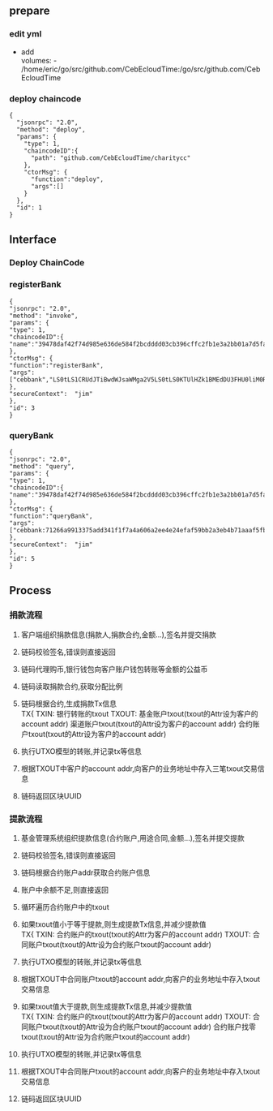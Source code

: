 ## prepare

### edit yml

- add     
    volumes:
      - /home/eric/go/src/github.com/CebEcloudTime:/go/src/github.com/CebEcloudTime

### deploy chaincode

    {
      "jsonrpc": "2.0",
      "method": "deploy",
      "params": {
        "type": 1,
        "chaincodeID":{
          "path": "github.com/CebEcloudTime/charitycc"
        },
        "ctorMsg": {
          "function":"deploy",
          "args":[]
        }
      },
      "id": 1
    }


## Interface

###

### Deploy ChainCode


### registerBank

    {
    "jsonrpc": "2.0",
    "method": "invoke",
    "params": {
    "type": 1,
    "chaincodeID":{
    "name":"39478daf42f74d985e636de584f2bcdddd03cb396cffc2fb1e3a2bb01a7d5fa1e3738c9c59f5a8b17c7470981a290359973060790ab0c6af1e5e758b984f91aa"
    },
    "ctorMsg": {
    "function":"registerBank",
    "args":["cebbank","LS0tLS1CRUdJTiBwdWJsaWMga2V5LS0tLS0KTUlHZk1BMEdDU3FHU0liM0RRRUJBUVVBQTRHTkFEQ0JpUUtCZ1FDK0oxWjRiTGFPOFNobTFyOXFOOHB6RjJxbwp1c08rSnhoOWpGcDdQTkcwMERGTUR5RUhWNU9JajhhdFlVdzBwRkFTUG95dldHMGhlRzdCVU00bVRpWHNZOFF3ClpYMjZ6L2I2bk05Q3ZtM2xlell1NjgwT2NQQnNIczdLb0RZTkUrUGM2c0EwRGVDVnUxNm5aeGpQbFRwbUxMdmkKb2Z3bS9ReVlKZlVsNElRazFRSURBUUFCCi0tLS0tRU5EIHB1YmxpYyBrZXktLS0tLQo=","TV1xznZQSfCliJBdTvKNhn5s1M8Ji9tuET68hrMQHpbd5LO83K7yHyMJQQo7lX4iV0qVvYyK5p8zeJwVVyOeNQd1jRpi83XmfLqWHzhddf3zK81xOpzz+2GVuZolyKS2dzXyheJ7holm3PyxUwZtL5+qWfQhAXBKLqN0LrU5pcE="]
    },
    "secureContext":  "jim"
    },
    "id": 3
    }

### queryBank

    {
    "jsonrpc": "2.0",
    "method": "query",
    "params": {
    "type": 1,
    "chaincodeID":{
    "name":"39478daf42f74d985e636de584f2bcdddd03cb396cffc2fb1e3a2bb01a7d5fa1e3738c9c59f5a8b17c7470981a290359973060790ab0c6af1e5e758b984f91aa"
    },
    "ctorMsg": {
    "function":"queryBank",
    "args":["cebbank:71266a9913375add341f1f7a4a606a2ee4e24efaf59bb2a3eb4b71aaaf5fb3fe"]
    },
    "secureContext":  "jim"
    },
    "id": 5
    }
 

## Process

### 捐款流程

1. 客户端组织捐款信息(捐款人,捐款合约,金额...),签名并提交捐款

2. 链码校验签名,错误则直接返回

3. 链码代理购币,银行钱包向客户账户钱包转账等金额的公益币

4. 链码读取捐款合约,获取分配比例

5. 链码根据合约,生成捐款Tx信息  
    TX{
        TXIN: 银行转账的txout
        TXOUT:
              基金账户txout(txout的Attr设为客户的account addr)
              渠道账户txout(txout的Attr设为客户的account addr)
              合约账户txout(txout的Attr设为客户的account addr)

6. 执行UTXO模型的转账,并记录tx等信息

7. 根据TXOUT中客户的account addr,向客户的业务地址中存入三笔txout交易信息

8. 链码返回区块UUID


### 提款流程

1. 基金管理系统组织提款信息(合约账户,用途合同,金额...),签名并提交提款

2. 链码校验签名,错误则直接返回

3. 链码根据合约账户addr获取合约账户信息

4. 账户中余额不足,则直接返回

5. 循环遍历合约账户中的txout

6. 如果txout值小于等于提款,则生成提款Tx信息,并减少提款值  
    TX{
        TXIN: 合约账户的txout(txout的Attr为客户的account addr)
        TXOUT:
              合同账户txout(txout的Attr设为合约账户txout的account addr)

7. 执行UTXO模型的转账,并记录tx等信息

8. 根据TXOUT中合同账户txout的account addr,向客户的业务地址中存入txout交易信息

9. 如果txout值大于提款,则生成提款Tx信息,并减少提款值  
    TX{
        TXIN: 合约账户的txout(txout的Attr为客户的account addr)
        TXOUT:
              合同账户txout(txout的Attr设为合约账户txout的account addr)
              合约账户找零txout(txout的Attr设为合约账户txout的account addr)

10. 执行UTXO模型的转账,并记录tx等信息

11. 根据TXOUT中合同账户txout的account addr,向客户的业务地址中存入txout交易信息

12. 链码返回区块UUID







           
